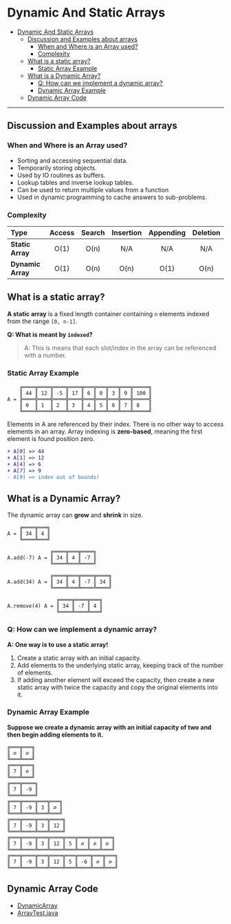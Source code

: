 # Dynamic And Static Arrays

- [Dynamic And Static Arrays](#dynamic-and-static-arrays)
  * [Discussion and Examples about arrays](#discussion-and-examples-about-arrays)
    + [When and Where is an Array used?](#when-and-where-is-an-array-used)
    + [Complexity](#complexity)
  * [What is a static array?](#what-is-a-static-array)
    + [Static Array Example](#static-array-example)
  * [What is a Dynamic Array?](#what-is-a-dynamic-array)
    + [Q: How can we implement a dynamic array?](#q-how-can-we-implement-a-dynamic-array)
    + [Dynamic Array Example](#dynamic-array-example)
  * [Dynamic Array Code](#dynamic-array-code)
---
## Discussion and Examples about arrays
### When and Where is an Array used?
- Sorting and accessing sequential data.
- Temporarily storing objects.
- Used by IO routines as buffers.
- Lookup tables and inverse lookup tables.
- Can be used to return multiple values from a function
- Used in dynamic programming to cache answers to sub-problems.

### Complexity
| Type | Access | Search | Insertion | Appending | Deletion |
|:---|:---:|:---:|:---:|:---:|:---:|
| **Static Array** | O(1) | O(n) | N/A | N/A | N/A |
| **Dynamic Array**| O(1) | O(n) | O(n) | O(1) | O(n) |

## What is a static array?
**A static array** is a fixed length container containing `n` elements indexed from the range `[0, n-1]`.

**Q: What is meant by `indexed`?**
>A: This is means that each slot/index in the array can be referenced with a number.

### Static Array Example

```
    ╔════╦════╦════╦════╦═══╦═══╦═══╦═══╦═════╗
    ║ 44 ║ 12 ║ -5 ║ 17 ║ 6 ║ 0 ║ 3 ║ 9 ║ 100 ║
A = ╠════╬════╬════╬════╬═══╬═══╬═══╬═══╬═════╣
    ║ 0  ║ 1  ║ 2  ║ 3  ║ 4 ║ 5 ║ 6 ║ 7 ║ 8   ║
    ╚════╩════╩════╩════╩═══╩═══╩═══╩═══╩═════╝
```

Elements in A are referenced by their index. There is no other way to access elements in an array. 
Array indexing is **zero-based**, meaning the first element is found position zero.

```diff
+ A[0] => 44
+ A[1] => 12
+ A[4] => 6
+ A[7] => 9
- A[9] => index out of bounds!
```

## What is a Dynamic Array?
The dynamic array can **grow** and **shrink** in size.

```
    ╔════╦═══╗
A = ║ 34 ║ 4 ║
    ╚════╩═══╝

              ╔════╦═══╦════╗
A.add(-7) A = ║ 34 ║ 4 ║ -7 ║
              ╚════╩═══╩════╝

              ╔════╦═══╦════╦════╗
A.add(34) A = ║ 34 ║ 4 ║ -7 ║ 34 ║
              ╚════╩═══╩════╩════╝

                ╔════╦════╦═══╗
A.remove(4) A = ║ 34 ║ -7 ║ 4 ║
                ╚════╩════╩═══╝
```

### Q: How can we implement a dynamic array?
**A: One way is to use a static array!**
1. Create a static array with an initial capacity.
2. Add elements to the underlying static array, keeping track of the number of elements.
3. If adding another element will exceed the capacity, then create a new static array with twice the capacity and copy the original elements into it.

### Dynamic Array Example
**Suppose we create a dynamic array with an initial capacity of two and then begin adding elements to it.**

```
╔═══╦═══╗ 
║ ∅ ║ ∅ ║
╚═══╩═══╝
╔═══╦═══╗
║ 7 ║ ∅ ║
╚═══╩═══╝ 
╔═══╦════╗
║ 7 ║ -9 ║
╚═══╩════╝
╔═══╦════╦═══╦═══╗
║ 7 ║ -9 ║ 3 ║ ∅ ║
╚═══╩════╩═══╩═══╝
╔═══╦════╦═══╦════╗
║ 7 ║ -9 ║ 3 ║ 12 ║
╚═══╩════╩═══╩════╝
╔═══╦════╦═══╦════╦═══╦═══╦═══╦═══╗
║ 7 ║ -9 ║ 3 ║ 12 ║ 5 ║ ∅ ║ ∅ ║ ∅ ║
╚═══╩════╩═══╩════╩═══╩═══╩═══╩═══╝
╔═══╦════╦═══╦════╦═══╦════╦═══╦═══╗
║ 7 ║ -9 ║ 3 ║ 12 ║ 5 ║ -6 ║ ∅ ║ ∅ ║
╚═══╩════╩═══╩════╩═══╩════╩═══╩═══╝
```

## Dynamic Array Code
- [DynamicArray](DynamicArray.java)
- [ArrayTest.java](../../tests/dynamic_and_static_arrays/ArrayTest.java)
